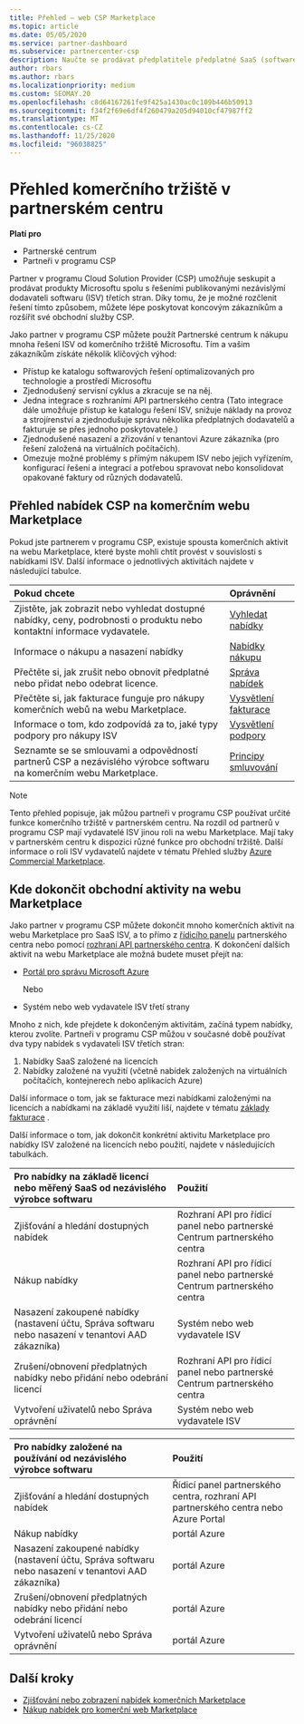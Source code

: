 ```yaml
---
title: Přehled – web CSP Marketplace
ms.topic: article
ms.date: 05/05/2020
ms.service: partner-dashboard
ms.subservice: partnercenter-csp
description: Naučte se prodávat předplatitele předplatné SaaS (software jako služba) od nezávislých výrobců softwaru (ISV) na webu Marketplace.
author: rbars
ms.author: rbars
ms.localizationpriority: medium
ms.custom: SEOMAY.20
ms.openlocfilehash: c8d64167261fe9f425a1430ac0c109b446b50913
ms.sourcegitcommit: f34f2f69e6df4f260479a205d94010cf47987ff2
ms.translationtype: MT
ms.contentlocale: cs-CZ
ms.lasthandoff: 11/25/2020
ms.locfileid: "96038825"
---
```

# <a name="overview-of-the-commercial-marketplace-in-partner-center"></a>Přehled komerčního tržiště v partnerském centru

**Platí pro**

- Partnerské centrum
- Partneři v programu CSP

Partner v programu Cloud Solution Provider (CSP) umožňuje seskupit a prodávat produkty Microsoftu spolu s řešeními publikovanými nezávislými dodavateli softwaru (ISV) třetích stran. Díky tomu, že je možné rozčlenit řešení tímto způsobem, můžete lépe poskytovat koncovým zákazníkům a rozšířit své obchodní služby CSP.

Jako partner v programu CSP můžete použít Partnerské centrum k nákupu mnoha řešení ISV od komerčního tržiště Microsoftu. Tím a vašim zákazníkům získáte několik klíčových výhod:

- Přístup ke katalogu softwarových řešení optimalizovaných pro technologie a prostředí Microsoftu
- Zjednodušený servisní cyklus a zkracuje se na něj.
- Jedna integrace s rozhraními API partnerského centra (Tato integrace dále umožňuje přístup ke katalogu řešení ISV, snižuje náklady na provoz a strojírenství a zjednodušuje správu několika předplatných dodavatelů a fakturuje se přes jednoho poskytovatele.)
- Zjednodušené nasazení a zřizování v tenantovi Azure zákazníka (pro řešení založená na virtuálních počítačích).
- Omezuje možné problémy s přímým nákupem ISV nebo jejich vyřízením, konfigurací řešení a integrací a potřebou spravovat nebo konsolidovat opakované faktury od různých dodavatelů.

## <a name="overview-of-csp-offers-in-the-commercial-marketplace"></a>Přehled nabídek CSP na komerčním webu Marketplace

Pokud jste partnerem v programu CSP, existuje spousta komerčních aktivit na webu Marketplace, které byste mohli chtít provést v souvislosti s nabídkami ISV. Další informace o jednotlivých aktivitách najdete v následující tabulce.

|**Pokud chcete**  |**Oprávnění**   |
|:------------------------------------|:------------------|
|Zjistěte, jak zobrazit nebo vyhledat dostupné nabídky, ceny, podrobnosti o produktu nebo kontaktní informace vydavatele. | [Vyhledat nabídky](csp-commercial-marketplace-discover.md) | 
|Informace o nákupu a nasazení nabídky   | [Nabídky nákupu](csp-commercial-marketplace-purchase.md)   | 
|Přečtěte si, jak zrušit nebo obnovit předplatné nebo přidat nebo odebrat licence.  | [Správa nabídek](csp-commercial-marketplace-manage.md) |
|Přečtěte si, jak fakturace funguje pro nákupy komerčních webů na webu Marketplace. | [Vysvětlení fakturace](csp-commercial-marketplace-billing.md) |
|Informace o tom, kdo zodpovídá za to, jaké typy podpory pro nákupy ISV | [Vysvětlení podpory](csp-commercial-marketplace-support.md) |
|Seznamte se se smlouvami a odpovědností partnerů CSP a nezávislého výrobce softwaru na komerčním webu Marketplace. | [Principy smluvování](csp-commercial-marketplace-contracting.md) |

> [!NOTE]
> Tento přehled popisuje, jak můžou partneři v programu CSP používat určité funkce komerčního tržiště v partnerském centru. Na rozdíl od partnerů v programu CSP mají vydavatelé ISV jinou roli na webu Marketplace. Mají taky v partnerském centru k dispozici různé funkce pro obchodní tržiště. Další informace o roli ISV vydavatelů najdete v tématu Přehled služby [Azure Commercial Marketplace](/azure/marketplace/partner-center-portal/commercial-marketplace-overview).

## <a name="where-to-complete-commercial-marketplace-activities"></a>Kde dokončit obchodní aktivity na webu Marketplace

Jako partner v programu CSP můžete dokončit mnoho komerčních aktivit na webu Marketplace pro SaaS ISV, a to přímo z [řídicího panelu](https://partner.microsoft.com/dashboard) partnerského centra nebo pomocí [rozhraní API partnerského centra](/partner-center/develop/). K dokončení dalších aktivit na webu Marketplace ale možná budete muset přejít na:

- [Portál pro správu Microsoft Azure](https://portal.azure.com/)

    Nebo

- Systém nebo web vydavatele ISV třetí strany

Mnoho z nich, kde přejdete k dokončeným aktivitám, začíná typem nabídky, kterou zvolíte. Partneři v programu CSP můžou v současné době používat dva typy nabídek s vydavateli ISV třetích stran:

1. Nabídky SaaS založené na licencích  
2. Nabídky založené na využití (včetně nabídek založených na virtuálních počítačích, kontejnerech nebo aplikacích Azure)

Další informace o tom, jak se fakturace mezi nabídkami založenými na licencích a nabídkami na základě využití liší, najdete v tématu [základy fakturace](billing-basics.md) .  

Další informace o tom, jak dokončit konkrétní aktivitu Marketplace pro nabídky ISV založené na licencích nebo použití, najdete v následujících tabulkách.

|**Pro nabídky na základě licencí nebo měřený SaaS od nezávislého výrobce softwaru**  |**Použití**  |
|:------------------------------------|:------------------|
|Zjišťování a hledání dostupných nabídek  | Rozhraní API pro řídicí panel nebo partnerské Centrum partnerského centra  |
|Nákup nabídky  | Rozhraní API pro řídicí panel nebo partnerské Centrum partnerského centra  |
|Nasazení zakoupené nabídky (nastavení účtu, Správa softwaru nebo nasazení v tenantovi AAD zákazníka)  | Systém nebo web vydavatele ISV  |
|Zrušení/obnovení předplatných nabídky nebo přidání nebo odebrání licencí | Rozhraní API pro řídicí panel nebo partnerské Centrum partnerského centra  |
|Vytvoření uživatelů nebo Správa oprávnění  | Systém nebo web vydavatele ISV  |

|**Pro nabídky založené na používání od nezávislého výrobce softwaru**  |**Použití**  |
|:------------------------------------|:------------------|
|Zjišťování a hledání dostupných nabídek  | Řídicí panel partnerského centra, rozhraní API partnerského centra nebo Azure Portal  |
|Nákup nabídky  | portál Azure  |
|Nasazení zakoupené nabídky (nastavení účtu, Správa softwaru nebo nasazení v tenantovi AAD zákazníka)  | portál Azure  |
|Zrušení/obnovení předplatných nabídky nebo přidání nebo odebrání licencí | portál Azure  |
|Vytvoření uživatelů nebo Správa oprávnění  | portál Azure  |

## <a name="next-steps"></a>Další kroky

- [Zjišťování nebo zobrazení nabídek komerčních Marketplace](csp-commercial-marketplace-discover.md)
- [Nákup nabídek pro komerční web Marketplace](csp-commercial-marketplace-purchase.md)